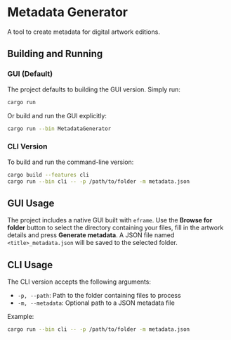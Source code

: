 # Metadata Generator
A tool to create metadata for digital artwork editions.

## Building and Running

### GUI (Default)
The project defaults to building the GUI version. Simply run:

```bash
cargo run
```

Or build and run the GUI explicitly:
```bash
cargo run --bin MetadataGenerator
```

### CLI Version
To build and run the command-line version:

```bash
cargo build --features cli
cargo run --bin cli -- -p /path/to/folder -m metadata.json
```

## GUI Usage

The project includes a native GUI built with `eframe`. Use the **Browse for folder** button to select the directory containing your files, fill in the artwork details and press **Generate metadata**. A JSON file named `<title>_metadata.json` will be saved to the selected folder.

## CLI Usage

The CLI version accepts the following arguments:
- `-p, --path`: Path to the folder containing files to process
- `-m, --metadata`: Optional path to a JSON metadata file

Example:
```bash
cargo run --bin cli -- -p /path/to/folder -m metadata.json
```